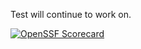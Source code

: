 Test will continue to work on.


[![OpenSSF Scorecard](https://api.securityscorecards.dev/projects/github.com/SamTusick/SamuelTusick.github.io/badge)](https://securityscorecards.dev/viewer/?uri=github.com/SamTusick/SamuelTusick.github.io)

